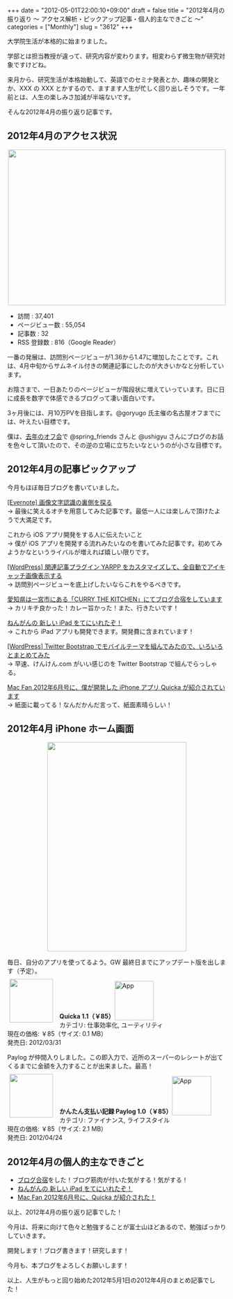 +++
date = "2012-05-01T22:00:10+09:00"
draft = false
title = "2012年4月の振り返り 〜 アクセス解析・ピックアップ記事・個人的主なできごと 〜"
categories = ["Monthly"]
slug = "3612"
+++

大学院生活が本格的に始まりました。

学部とは担当教授が違って、研究内容が変わります。相変わらず微生物が研究対象ですけどね。

来月から、研究生活が本格始動して、英語でのセミナ発表とか、趣味の開発とか、XXX の XXX とかするので、ますます人生が忙しく回り出しそうです。一年前とは、人生の楽しみさ加減が半端ないです。

そんな2012年4月の振り返り記事です。

<h2>2012年4月のアクセス状況</h2>

<img style="display:block; margin-left:auto; margin-right:auto;" src="/images/2012/05/3612_1.png" border="0" width="500" height="357" />

<ul><li>訪問 : 37,401</li>
<li>ページビュー数 : 55,054</li>
<li>記事数 : 32</li>
<li>RSS 登録数 : 816（Google Reader）</li></ul>

一番の発展は、訪問別ページビューが1.36から1.47に増加したことです。これは、4月中旬からサムネイル付きの関連記事にしたのが大きいかなと分析しています。

お陰さまで、一日あたりのページビューが階段状に増えていっています。日に日に成長を数字で体感できるブログって凄い面白いです。

3ヶ月後には、月10万PVを目指します。@goryugo 氏主催の名古屋オフまでには、叶えたい目標です。

僕は、<a href="http://rakuishi.com/event/839/" target="_blank">去年のオフ会</a>で @spring_friends さんと @ushigyu さんにブログのお話を色々して頂いたので、その逆の立場に立ちたいなというのが小さな目標です。

<h2>2012年4月の記事ピックアップ</h2>

今月もほぼ毎日ブログを書いていました。

<a href="http://rakuishi.com/evernote/3239/" target="_blank">[Evernote] 画像文字認識の裏側を探る</a><br />
→ 最後に笑えるオチを用意してみた記事です。最低一人には楽しんで頂けたようで大満足です。

これから iOS アプリ開発をする人に伝えたいこと<br />
→ 僕が iOS アプリを開発する流れみたいなのを書いてみた記事です。初めてみようかなというライバルが増えれば嬉しい限りです。

<a href="http://rakuishi.com/wordpress/3346/" target="_blank">[WordPress] 関連記事プラグイン YARPP をカスタマイズして、全自動でアイキャッチ画像表示する</a><br />
→ 訪問別ページビューを底上げしたいならこれをやるべきです。

<a href="http://rakuishi.com/event/3434/" target="_blank">愛知県は一宮市にある「CURRY THE KITCHEN」にてブログ合宿をしています</a><br />
→ カリキチ良かった！カレー旨かった！また、行きたいです！

<a href="http://rakuishi.com/ipad/3486/" target="_blank">ねんがんの 新しい iPad をてにいれたぞ！</a><br />
→ これから iPad アプリも開発できます。開発費に含まれています！

<a href="http://rakuishi.com/wordpress/3554/" target="_blank">[WordPress] Twitter Bootstrap でモバイルテーマを組んでみたので、いろいろとまとめてみた</a><br />
→ 早速、けんけん.com がいい感じのを Twitter Bootstrap で組んでらっしゃる。

<a href="http://rakuishi.com/notebook/3581/" target="_blank">Mac Fan 2012年6月号に、僕が開発した iPhone アプリ Quicka が紹介されています</a><br />
→ 紙面に載ってる！なんだかんだ言って、紙面素晴らしい！

<h2>2012年4月 iPhone ホーム画面</h2>

<img style="display:block; margin-left:auto; margin-right:auto;" src="/images/2012/05/3612_2.png" border="0" width="320" height="480" />

毎日、自分のアプリを使ってるよう。GW 最終日までにアップデート版を出します（予定）。

<a href="https://itunes.apple.com/jp/app/id511606108?mt=8&uo=4&at=11l3RT" target="_blank" rel="nofollow"><img width="100" class="alignleft" align="left" src="http://a2.mzstatic.com/us/r1000/104/Purple/v4/c5/e7/f3/c5e7f362-6f60-53a8-dbe0-dbec33f240ee/ibjG3fNt4Phm08ZnZUjx0g-temp-upload.cqnwvlfj.100x100-75.png" style="margin: -5px 15px 1px 5px;"></a><strong> Quicka 1.1（￥85）</strong><a href="https://itunes.apple.com/jp/app/id511606108?mt=8&uo=4&at=11l3RT" target="_blank" rel="nofollow"><img src="/images/2012/12/viewinitunes_jp.png" style="vertical-align:bottom;" width="90" alt="App"></a><br> カテゴリ: 仕事効率化, ユーティリティ<br> 現在の価格: ￥85（サイズ: 0.1 MB）<br> 発売日: 2012/03/31<br style="clear: both;">

Paylog が仲間入りしました。この即入力で、近所のスーパーのレシートが出てくるまでに金額を入力することが出来ました。最高！

<a href="https://itunes.apple.com/jp/app/id506443954?mt=8&uo=4&at=11l3RT" target="_blank" rel="nofollow"><img width="100" class="alignleft" align="left" src="http://a4.mzstatic.com/us/r1000/099/Purple/v4/e3/61/e4/e361e4a4-0e98-795f-cfc5-030f7c9aaca3/mza_5600187474121149462.100x100-75.jpg" style="margin: -5px 15px 1px 5px;"></a><strong> かんたん支払い記録 Paylog 1.0（￥85）</strong><a href="https://itunes.apple.com/jp/app/id506443954?mt=8&uo=4&at=11l3RT" target="_blank" rel="nofollow"><img src="/images/2012/12/viewinitunes_jp.png" style="vertical-align:bottom;" width="90" alt="App"></a><br> カテゴリ: ファイナンス, ライフスタイル<br> 現在の価格: ￥85（サイズ: 2.1 MB）<br> 発売日: 2012/04/24<br style="clear: both;">

<h2>2012年4月の個人的主なできごと</h2>

<ul>
<li><a href="http://rakuishi.com/event/3434/" target="_blank">ブログ合宿</a>をした！ブログ筋肉が付いた気がする！気がする！</li>
<li><a href="http://rakuishi.com/ipad/3486/" target="_blank">ねんがんの 新しい iPad をてにいれたぞ！</a></li>
<li><a href="http://rakuishi.com/notebook/3581/" target="_blank">Mac Fan 2012年6月号に、Quicka が紹介された！</a></li>
</ul>

以上、2012年4月の振り返り記事でした！

今月は、将来に向けて色々と勉強することが富士山ほどあるので、勉強ばっかりしていきます。

開発します！ブログ書きます！研究します！

今月も、本ブログをよろしくお願いします！

以上、人生がもっと回り始めた2012年5月1日の2012年4月のまとめ記事でした！

